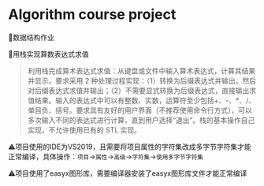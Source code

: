 # Algorithm course project
:book:数据结构作业

:rocket:用栈实现算数表达式求值

> 利用栈完成算术表达式求值：从键盘或文件中输入算术表达式，计算其结果并显示。要求采用 2 种处理过程实现：（1）转换为后缀表达式并输出，然后对后缀表达式求值并输出；（2）不需要显式转换为后缀表达式，直接输出求值结果。输入的表达式中可以有整数、实数，运算符至少包括+、-、*、/、单目负、括号。要求具有友好的用户界面（不推荐使用命令行方式），可以多次输入不同的表达式进行计算，直到用户选择“退出”。栈的基本操作自己实现，不允许使用已有的 STL 实现。

:warning:项目使用的IDE为VS2019，且需要将项目属性的字符集改成多字节字符集才能正常编译，具体操作：`项目`->`属性`->`高级`->`字符集`->`使用多字节字符集`

:warning:项目使用了easyx图形库，需要编译器安装了easyx图形库文件才能正常编译
